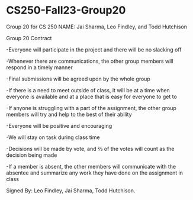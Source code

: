 # CS250-Fall23-Group20
Group 20 for CS 250
NAME: Jai Sharma, Leo Findley, and Todd Hutchison



Group 20 Contract

-Everyone will participate in the project and there will be no slacking off

-Whenever there are communications, the other group members will respond in a timely manner

-Final submissions will be agreed upon by the whole group

-If there is a need to meet outside of class, it will be at a time when everyone is available and at a place that is easy for everyone to get to

-If anyone is struggling with a part of the assignment, the other group members will try and help to the best of their ability

-Everyone will be positive and encouraging

-We will stay on task during class time

-Decisions will be made by vote, and ⅔ of the votes will count as the decision being made

-If a member is absent, the other members will communicate with the absentee and summarize any work they have done on the assignment in class

Signed By: Leo Findley, Jai Sharma, Todd  Hutchison.

